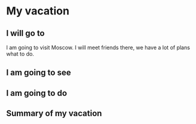 # My vacation

## I will go to
I am going to visit Moscow. I will meet friends there, we have a lot of plans what to do.

## I am going to see


## I am going to do


## Summary of my vacation

